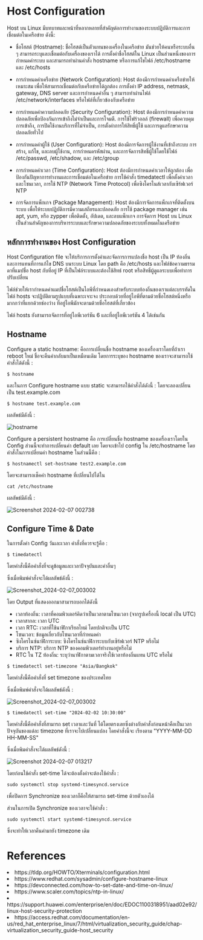# Host Configuration

Host บน Linux มีบทบาทและหน้าที่หลากหลายที่สำคัญต่อการทำงานของระบบปฏิบัติการและการเชื่อมต่อในเครือข่าย ดังนี้:

- ชื่อโฮสต์ (Hostname):
ชื่อโฮสต์เป็นตัวแทนของเครื่องในเครือข่าย มันช่วยให้คนหรือระบบอื่น ๆ สามารถระบุและเชื่อมต่อกับเครื่องของเราได้
การตั้งค่าชื่อโฮสต์ใน Linux เป็นส่วนหนึ่งของการกำหนดค่าระบบ และสามารถทำผ่านคำสั่ง hostname หรือการแก้ไขไฟล์ /etc/hostname และ /etc/hosts

- การกำหนดค่าเครือข่าย (Network Configuration):
Host ต้องมีการกำหนดค่าเครือข่ายให้เหมาะสม เพื่อให้สามารถเชื่อมต่อกับเครือข่ายได้ถูกต้อง
การตั้งค่า IP address, netmask, gateway, DNS server และการกำหนดค่าอื่น ๆ สามารถทำผ่านไฟล์ /etc/network/interfaces หรือไฟล์ที่เกี่ยวข้องกับเครือข่าย

- การกำหนดค่าความปลอดภัย (Security Configuration):
Host ต้องมีการกำหนดค่าความปลอดภัยเพื่อป้องกันการเข้าถึงไม่จำเป็นและการโจมตี.
การใช้ไฟร์วอลล์ (firewall) เพื่อควบคุมการเข้าถึง, การปิดใช้งานบริการที่ไม่จำเป็น, การตั้งค่าการให้สิทธิ์ผู้ใช้ และการดูแลรักษาความปลอดภัยทั่วไป

- การกำหนดค่าผู้ใช้ (User Configuration):
Host ต้องมีการจัดการผู้ใช้งานที่เข้าถึงระบบ
การสร้าง, แก้ไข, และลบผู้ใช้งาน, การกำหนดรหัสผ่าน, และการจัดการสิทธิ์ผู้ใช้โดยใช้ไฟล์ /etc/passwd, /etc/shadow, และ /etc/group

- การกำหนดค่าเวลา (Time Configuration):
Host ต้องมีการกำหนดค่าเวลาให้ถูกต้อง เพื่อป้องกันปัญหาการทำงานและการเชื่อมต่อในเครือข่าย
การใช้คำสั่ง timedatectl เพื่อตั้งค่าเวลาและโซนเวลา, การใช้ NTP (Network Time Protocol) เพื่อซิงโครไนส์เวลากับเซิร์ฟเวอร์ NTP

- การจัดการแพ็กเกจ (Package Management):
Host ต้องมีการจัดการแพ็กเกจที่ติดตั้งบนระบบ เพื่อให้ระบบปฏิบัติการมีความเสถียรและปลอดภัย
การใช้ package manager เช่น apt, yum, หรือ zypper เพื่อติดตั้ง, อัปเดต, และลบแพ็กเกจ
การจัดการ Host บน Linux เป็นส่วนสำคัญของการบริหารระบบและรักษาความปลอดภัยของระบบทั้งหมดในเครือข่าย



## หลักการทำงานของ Host Configuration 

Host Configuration file จะให้บริการการตั้งค่าและจัดการการแปลงชื่อ host เป็น IP ท้องถิ่น และการแทนที่การแก้ไข DNS บนระบบ Linux  โดย path คือ /etc/hosts และไฟล์ข้อความธรรมดาที่แมปชื่อ host กับที่อยู่ IP ที่เป็นไฟล์ระบบและต้องใช้สิทธ์ root หรือสิทธิ์ผู้ดูแลระบบเพื่อทำการปรับเปลี่ยน 

ไฟล์ช่วยให้เรากำหนดค่าแมปชื่อโฮสต์เป็นไอพีที่กำหนดเองสำหรับระบบท้องถิ่นของเราแต่ละบรรทัดในไฟล์ hosts จะปฏิบัติตามรูปแบบที่เฉพาะเจาะจง ประกอบด้วยที่อยู่ไอพีที่ตามด้วยชื่อโฮสต์หนึ่งหรือมากกว่าที่แยกด้วยช่องว่าง ที่อยู่ไอพีมักจะตามด้วยชื่อโฮสต์ที่เกี่ยวข้อง 

ไฟล์ hosts ยังสามารถจัดการที่อยู่ไอพีเวอร์ชัน 6 และที่อยู่ไอพีเวอร์ชัน 4 ได้เช่นกัน


## Hostname
Configure a static hostname:
คือการเปลี่ยนชื่อ hostname ของเครื่องเราโดยที่ถ้าเรา reboot ใหม่ ชื่อจะคืนค่ากลับมาเป็นเหมือนเดิม
โดยการระบุของ hostname ของเราจะสามารถใช้คำสั่งได้ดังนี้ :

```
$ hostname
```

และในการ Configure hostname แบบ static จะสามารถใช้คำสั่งได้ดังนี้ :
โดยจะลองเปลี่ยนเป็น test.example.com

```
$ hostname test.example.com
```
ผลลัพธ์มีดังนี้ :
 
![hostname](https://github.com/CosmoGuy112/PHost/assets/112687431/74739192-08f6-4fc6-932c-c96b6bb56e95)


Configure a persistent hostname
คือ การเปลี่ยนชื่อ hostname ของเครื่องเราโดยใน Config ส่วนนี้จะทำการเปลี่ยนค่า default เลย โดยจะเข้าไป config ใน /etc/hostname
โดยคำสั่งในการเปลี่ยนค่า hostname ในส่วนนี้คือ :

```
$ hostnamectl set-hostname test2.example.com
```

โดยจะสามารถเช็คค่า hostname ที่เปลี่ยนไปได้ใน

```
cat /etc/hostname
```

ผลลัพธ์มีดังนี้ :

![Screenshot 2024-02-07 002738](https://github.com/CosmoGuy112/PHost/assets/112687431/9ea4116a-1e0f-443b-bac8-7e5b2284223d)


## Configure Time & Date
ในการตั้งค่า Config วันเละเวลา คำสั่งที่ควรจะรู้คือ :

```
$ timedatectl
```
โดยคำสั่งนี้คือคำสั่งที่จะดูข้อมูลและเวลาปัจจุบันและค่าอื่นๆ

ซึ่งเมื่อพิมพ์คำสั่งจะได้ผลลัพธ์ดังนี้ :

![Screenshot_2024-02-07_003002](https://github.com/CosmoGuy112/PHost/assets/112687431/73464afa-0413-4866-b2c1-32b31566a2a9)

โดย Output ที่แสดงออกมาสามารถบอกได้ดังนี้
- เวลาท้องถิ่น: เวลาที่คอมพิวเตอร์คิดว่าเป็นเวลาตามโซนเวลา (จากรูปเครื่องนี้ local เป็น UTC)
- เวลาสากล: เวลา UTC
- เวลา RTC: เวลาที่ใช้นาฬิกาเรียลไทม์ โดยปกติจะเป็น UTC
- โซนเวลา: ข้อมูลเกี่ยวกับโซนเวลาที่กำหนดค่า
- ซิงโครไนซ์นาฬิการะบบ: ซิงโครไนซ์นาฬิการะบบกับเซิร์ฟเวอร์ NTP หรือไม่
- บริการ NTP: บริการ NTP ของคอมพิวเตอร์ทำงานอยู่หรือไม่
- RTC ใน TZ ท้องถิ่น: ระบุว่านาฬิกาตามเวลาจริงใช้เวลาท้องถิ่นแทน UTC หรือไม่

```
$ timedatectl set-timezone "Asia/Bangkok"
```
โดยคำสั่งนี้คือคำสั่งที่ set timezone ของประเทศไทย

ซึ่งเมื่อพิมพ์คำสั่งจะได้ผลลัพธ์ดังนี้ :

![Screenshot_2024-02-07_003002](https://github.com/CosmoGuy112/PHost/assets/112687431/8338271a-0fc4-4684-9952-396dd91ff917)


```
$ timedatectl set-time "2024-02-02 10:30:00"
```
โดยคำสั่งนี้คือคำสั่งที่สามารถ set เวลาและวันที่ ได้โดยตรงเลยซึ่งต่างกับคำสั่งก่อนหน้าคือเป็นเวลาปัจจุบันของแต่ละ timezone ที่เราจะไปเปลี่ยนแปลง
โดยคำสั่งนี้จะ เรียงตาม "YYYY-MM-DD HH-MM-SS"

ซึ่งเมื่อพิมคำสั่งจะได้ผลลัพธ์ดังนี้ :


![Screenshot 2024-02-07 013217](https://github.com/CosmoGuy112/PHost/assets/112687431/ed62f5c1-8883-467e-bd93-219993c666cf)

โดยก่อนใช้คำสั่ง set-time ได้จะต้องตั้งค่าจะต้องใช้คำสั่ง :

```
sudo systemctl stop systemd-timesyncd.service
```
เพื่อปิดการ Synchronize ของเวลาก็คือให้สามารถ set-time ด้วยตัวเองได้

ส่วนในการเปิด Synchronize ของเวลาจะใช้คำสั่ง :

```
sudo systemctl start systemd-timesyncd.service
```
ซึ่งจะทำให้เวลาคืนค่ามายัง timezone เดิม


# References
<li>https://tldp.org/HOWTO/Xterminals/configuration.html</li>
<li>https://www.redhat.com/sysadmin/configure-hostname-linux</li>
<li>https://devconnected.com/how-to-set-date-and-time-on-linux/</li>
<li>https://www.scaler.com/topics/ntp-in-linux/</li>
<li>https://support.huawei.com/enterprise/en/doc/EDOC1100318951/aad02e92/linux-host-security-protection</li>
<li>https://access.redhat.com/documentation/en-us/red_hat_enterprise_linux/7/html/virtualization_security_guide/chap-virtualization_security_guide-host_security</li>
